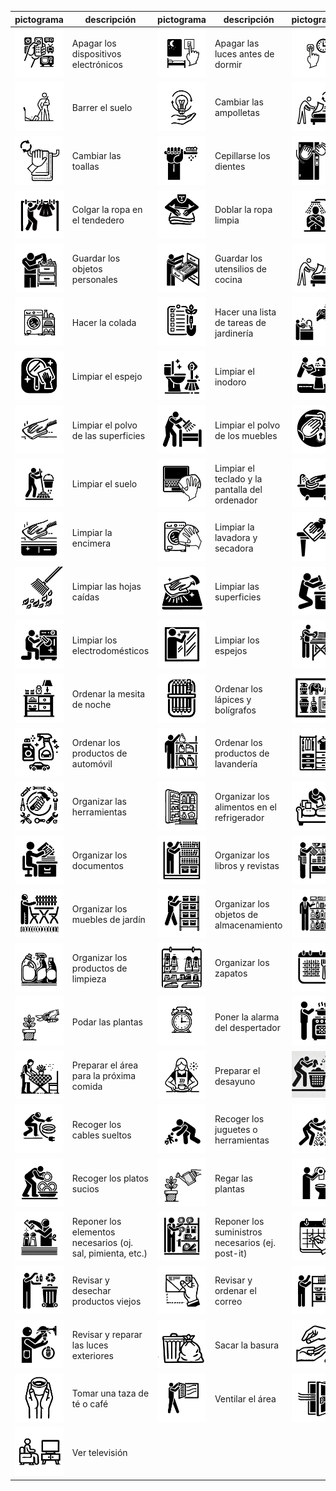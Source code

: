 | pictograma | descripción | pictograma | descripción |pictograma | descripción |
|--|--|--|--|--|--|
| ![Apagar los dispositivos electrónicos](dist/tasks/Apagar-los-dispositivos-electronicos.png) | Apagar los dispositivos electrónicos | ![Apagar las luces antes de dormir](dist/tasks/Apagar-las-luces-antes-de-dormir.png) | Apagar las luces antes de dormir | ![Apagar los dispositivos electrónicos al final del día](dist/tasks/Apagar-los-dispositivos-electronicos-al-final-del-dia.png) | Apagar los dispositivos electrónicos al final del día |
| ![Barrer el suelo](dist/tasks/Barrer-el-suelo.png) | Barrer el suelo | ![Cambiar las ampolletas](dist/tasks/Cambiar-las-ampolletas.png) | Cambiar las ampolletas | ![Cambiar las sábanas](dist/tasks/Cambiar-las-sabanas.png) | Cambiar las sábanas |
| ![Cambiar las toallas](dist/tasks/Cambiar-las-toallas.png) | Cambiar las toallas | ![Cepillarse los dientes](dist/tasks/Cepillarse-los-dientes.png) | Cepillarse los dientes | ![Cerrar correctamente las puertas y ventanas](dist/tasks/Cerrar-correctamente-las-puertas-y-ventanas.png) | Cerrar correctamente las puertas y ventanas |
| ![Colgar la ropa en el tendedero](dist/tasks/Colgar-la-ropa-en-el-tendedero.png) | Colgar la ropa en el tendedero | ![Doblar la ropa limpia](dist/tasks/Doblar-la-ropa-limpia.png) | Doblar la ropa limpia | ![Ducharse o bañarse](dist/tasks/Ducharse-o-banarse.png) | Ducharse o bañarse |
| ![Guardar los objetos personales](dist/tasks/Guardar-los-objetos-personales.png) | Guardar los objetos personales | ![Guardar los utensilios de cocina](dist/tasks/Guardar-los-utensilios-de-cocina.png) | Guardar los utensilios de cocina | ![Hacer la cama](dist/tasks/Hacer-la-cama.png) | Hacer la cama |
| ![Hacer la colada](dist/tasks/Hacer-la-colada.png) | Hacer la colada | ![Hacer una lista de tareas de jardinería](dist/tasks/Hacer-una-lista-de-tareas-de-jardineria.png) | Hacer una lista de tareas de jardinería | ![Lavar los platos](dist/tasks/Lavar-los-platos.png) | Lavar los platos |
| ![Limpiar el espejo](dist/tasks/Limpiar-el-espejo.png) | Limpiar el espejo | ![Limpiar el inodoro](dist/tasks/Limpiar-el-inodoro.png) | Limpiar el inodoro | ![Limpiar el lavabo](dist/tasks/Limpiar-el-lavabo.png) | Limpiar el lavabo |
| ![Limpiar el polvo de las superficies](dist/tasks/Limpiar-el-polvo-de-las-superficies.png) | Limpiar el polvo de las superficies | ![Limpiar el polvo de los muebles](dist/tasks/Limpiar-el-polvo-de-los-muebles.png) | Limpiar el polvo de los muebles | ![Limpiar el pomo de las puertas](dist/tasks/Limpiar-el-pomo-de-las-puertas.png) | Limpiar el pomo de las puertas |
| ![Limpiar el suelo](dist/tasks/Limpiar-el-suelo.png) | Limpiar el suelo | ![Limpiar el teclado y la pantalla del ordenador](dist/tasks/Limpiar-el-teclado-y-la-pantalla-del-ordenador.png) | Limpiar el teclado y la pantalla del ordenador | ![Limpiar la bañera o la ducha](dist/tasks/Limpiar-la-banera-o-la-ducha.png) | Limpiar la bañera o la ducha |
| ![Limpiar la encimera](dist/tasks/Limpiar-la-encimera.png) | Limpiar la encimera | ![Limpiar la lavadora y secadora](dist/tasks/Limpiar-la-lavadora-y-secadora.png) | Limpiar la lavadora y secadora | ![Limpiar la mesa después de comer](dist/tasks/Limpiar-la-mesa-despues-de-comer.png) | Limpiar la mesa después de comer |
| ![Limpiar las hojas caídas](dist/tasks/Limpiar-las-hojas-caidas.png) | Limpiar las hojas caídas | ![Limpiar las superficies](dist/tasks/Limpiar-las-superficies.png) | Limpiar las superficies | ![Limpiar los contenedores de almacenamiento](dist/tasks/Limpiar-los-contenedores-de-almacenamiento.png) | Limpiar los contenedores de almacenamiento |
| ![Limpiar los electrodomésticos](dist/tasks/Limpiar-los-electrodomesticos.png) | Limpiar los electrodomésticos | ![Limpiar los espejos](dist/tasks/Limpiar-los-espejos.png) | Limpiar los espejos | ![Limpiar los muebles de exterior](dist/tasks/Limpiar-los-muebles-de-exterior.png) | Limpiar los muebles de exterior |
| ![Ordenar la mesita de noche](dist/tasks/Ordenar-la-mesita-de-noche.png) | Ordenar la mesita de noche | ![Ordenar los lápices y bolígrafos](dist/tasks/Ordenar-los-lapices-y-boligrafos.png) | Ordenar los lápices y bolígrafos | ![Ordenar los objetos decorativos](dist/tasks/Ordenar-los-objetos-decorativos.png) | Ordenar los objetos decorativos |
| ![Ordenar los productos de automóvil](dist/tasks/Ordenar-los-productos-de-automovil.png) | Ordenar los productos de automóvil | ![Ordenar los productos de lavandería](dist/tasks/Ordenar-los-productos-de-lavanderia.png) | Ordenar los productos de lavandería | ![Organizar la ropa en el armario](dist/tasks/Organizar-la-ropa-en-el-armario.png) | Organizar la ropa en el armario |
| ![Organizar las herramientas](dist/tasks/Organizar-las-herramientas.png) | Organizar las herramientas | ![Organizar los alimentos en el refrigerador](dist/tasks/Organizar-los-alimentos-en-el-refrigerador.png) | Organizar los alimentos en el refrigerador | ![Organizar los cojines del sofá](dist/tasks/Organizar-los-cojines-del-sofa.png) | Organizar los cojines del sofá |
| ![Organizar los documentos](dist/tasks/Organizar-los-documentos.png) | Organizar los documentos | ![Organizar los libros y revistas](dist/tasks/Organizar-los-libros-y-revistas.png) | Organizar los libros y revistas | ![Organizar los manteles y servilletas](dist/tasks/Organizar-los-manteles-y-servilletas.png) | Organizar los manteles y servilletas |
| ![Organizar los muebles de jardín](dist/tasks/Organizar-los-muebles-de-jardin.png) | Organizar los muebles de jardín | ![Organizar los objetos de almacenamiento](dist/tasks/Organizar-los-objetos-de-almacenamiento.png) | Organizar los objetos de almacenamiento | ![Organizar los productos de higiene personal](dist/tasks/Organizar-los-productos-de-higiene-personal.png) | Organizar los productos de higiene personal |
| ![Organizar los productos de limpieza](dist/tasks/Organizar-los-productos-de-limpieza.png) | Organizar los productos de limpieza | ![Organizar los zapatos](dist/tasks/Organizar-los-zapatos.png) | Organizar los zapatos | ![Planificar el menú semanal](dist/tasks/Planificar-el-menu-semanal.png) | Planificar el menú semanal |
| ![Podar las plantas](dist/tasks/Podar-las-plantas.png) | Podar las plantas | ![Poner la alarma del despertador](dist/tasks/Poner-la-alarma-del-despertador.png) | Poner la alarma del despertador | ![Preparar el almuerzo](dist/tasks/Preparar-el-almuerzo.png) | Preparar el almuerzo |
| ![Preparar el área para la próxima comida](dist/tasks/Preparar-el-area-para-la-proxima-comida.png) | Preparar el área para la próxima comida | ![Preparar el desayuno](dist/tasks/Preparar-el-desayuno.png) | Preparar el desayuno | ![Recoger la ropa sucia](dist/tasks/Recoger-la-ropa-sucia.png) | Recoger la ropa sucia |
| ![Recoger los cables sueltos](dist/tasks/Recoger-los-cables-sueltos.png) | Recoger los cables sueltos | ![Recoger los juguetes o herramientas](dist/tasks/Recoger-los-juguetes-o-herramientas.png) | Recoger los juguetes o herramientas | ![Recoger los objetos fuera de lugar](dist/tasks/Recoger-los-objetos-fuera-de-lugar.png) | Recoger los objetos fuera de lugar |
| ![Recoger los platos sucios](dist/tasks/Recoger-los-platos-sucios.png) | Recoger los platos sucios | ![Regar las plantas](dist/tasks/Regar-las-plantas.png) | Regar las plantas | ![Reponer el papel higiénico](dist/tasks/Reponer-el-papel-higienico.png) | Reponer el papel higiénico |
| ![Reponer los elementos necesarios sal pimienta etc](dist/tasks/Reponer-los-elementos-necesarios-sal-pimienta-etc.png) | Reponer los elementos necesarios (oj. sal, pimienta, etc.) | ![Reponer los suministros necesarios ej post-it](dist/tasks/Reponer-los-suministros-necesarios-ej-post-it.png) | Reponer los suministros necesarios (ej. post-it) | ![Revisar la agenda y hacer planes](dist/tasks/Revisar-la-agenda-y-hacer-planes.png) | Revisar la agenda y hacer planes |
| ![Revisar y desechar productos viejos](dist/tasks/Revisar-y-desechar-productos-viejos.png) | Revisar y desechar productos viejos | ![Revisar y ordenar el correo](dist/tasks/Revisar-y-ordenar-el-correo.png) | Revisar y ordenar el correo | ![Revisar y organizar los estantes](dist/tasks/Revisar-y-organizar-los-estantes.png) | Revisar y organizar los estantes |
| ![Revisar y reparar las luces exteriores](dist/tasks/Revisar-y-reparar-las-luces-exteriores.png) | Revisar y reparar las luces exteriores | ![Sacar la basura](dist/tasks/Sacar-la-basura.png) | Sacar la basura | ![Tomar medicamentos](dist/tasks/Tomar-medicamentos.png) | Tomar medicamentos |
| ![Tomar una taza de té o café](dist/tasks/Tomar-una-taza-de-te-o-cafe.png) | Tomar una taza de té o café | ![Ventilar el área](dist/tasks/Ventilar-el-area.png) | Ventilar el área | ![Ventilar la habitación](dist/tasks/Ventilar-la-habitacion.png) | Ventilar la habitación |
| ![Ver televisión](dist/tasks/Ver-television.png) | Ver televisión |
